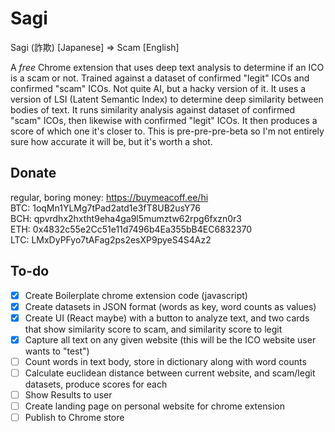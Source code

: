# Sagi
Sagi (詐欺) [Japanese] => Scam [English]

A *free* Chrome extension that uses deep text analysis to determine if an ICO is a scam or not. Trained against a dataset of confirmed "legit" ICOs and confirmed "scam" ICOs. Not quite AI, but a hacky version of it. It uses a version of LSI (Latent Semantic Index) to determine deep similarity between bodies of text. It runs similarity analysis against dataset of confirmed "scam" ICOs, then likewise with confirmed "legit" ICOs. It then produces a score of which one it's closer to. This is pre-pre-pre-beta so I'm not entirely sure how accurate it will be, but it's worth a shot.
  
## Donate
regular, boring money: https://buymeacoff.ee/hi  
BTC: 1oqMn1YLMg7tPad2atd1e3fT8UB2usY76  
BCH: qpvrdhx2hxtht9eha4ga9l5mumztw62rpg6fxzn0r3  
ETH: 0x4832c55e2Cc51e11d7496b4Ea355bB4EC6832370  
LTC: LMxDyPFyo7tAFag2ps2esXP9pyeS4S4Az2  



 
## To-do  
- [x] Create Boilerplate chrome extension code (javascript)    
- [x] Create datasets in JSON format (words as key, word counts as values)  
- [x] Create UI (React maybe) with a button to analyze text, and two cards that show similarity score to scam, and similarity score to legit  
- [x] Capture all text on any given website (this will be the ICO website user wants to "test")  
- [ ] Count words in text body, store in dictionary along with word counts  
- [ ] Calculate euclidean distance between current website, and scam/legit datasets, produce scores for each  
- [ ] Show Results to user  
- [ ] Create landing page on personal website for chrome extension  
- [ ] Publish to Chrome store
